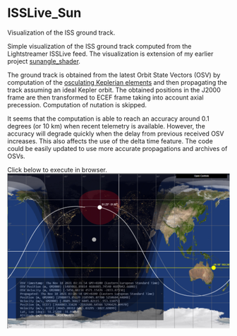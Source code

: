 # ISSLive_Sun

Visualization of the ISS ground track.

Simple visualization of the ISS ground track computed from the Lightstreamer ISSLive feed. 
The visualization is extension of my earlier project [sunangle_shader](https://github.com/vsr83/sunangle_shader). 

The ground track is obtained from the latest Orbit State Vectors (OSV) by computation of the [osculating Keplerian elements](https://github.com/vsr83/Osculating/blob/main/derivation.pdf) and then propagating the track assuming an ideal Kepler orbit. The obtained positions in the J2000 frame are then transformed to ECEF frame taking into account axial precession. Computation of nutation is skipped.

It seems that the computation is able to reach an accuracy around 0.1 degrees (or 10 km) when recent  telemetry is available. However, the accuracy will degrade quickly when the delay from previous received OSV increases. This also affects the use of the delta time feature. The code could be easily updated to use more accurate propagations and archives of OSVs.

Click below to execute in browser.
[![Screenshot.](scrshot.png)](https://vsr83.github.io/ISSLive_Sun/)
